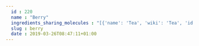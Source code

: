 ```yaml
---
  id : 220
  name : "Berry"
  ingredients_sharing_molecules : "[{'name': 'Tea', 'wiki': 'Tea', 'id': 310, 'category': 'Plant', 'common_molecules': [637566, 8314, 31253, 6560, 957, 6549, 11552, 18827, 6054, 12020, 31260, 7362, 454, 19602, 7284, 7150, 10976, 8892, 31276, 996, 4133, 998, 8103, 8051, 8129, 31234, 6184, 1183, 1068, 8914, 31289, 12756]}, {'name': 'Guava', 'wiki': 'Guava', 'id': 183, 'category': 'Fruit', 'common_molecules': [637566, 8314, 31253, 6560, 957, 6549, 11552, 18827, 6054, 12020, 31260, 7362, 454, 19602, 7284, 7150, 8892, 996, 11173, 998, 8103, 8051, 31234, 6184, 1183, 31276, 8914, 31289, 12756]}, {'name': 'Potato', 'wiki': 'Potato', 'id': 373, 'category': 'Vegetable Tuber', 'common_molecules': [637566, 8314, 31253, 11552, 957, 6549, 18827, 6054, 12020, 31260, 7362, 454, 19602, 7284, 7150, 10976, 8892, 996, 4133, 998, 8103, 8051, 8129, 6184, 1183, 1068, 8914, 31289, 12756]}, {'name': 'Mango', 'wiki': 'Mango', 'id': 190, 'category': 'Fruit', 'common_molecules': [637566, 8314, 31253, 6560, 6549, 11552, 6054, 12020, 31260, 7362, 454, 19602, 7284, 7150, 31276, 996, 11173, 998, 8103, 8051, 8129, 8194, 6184, 1183, 1068, 12756, 31289, 8294]}, {'name': 'Black Currant', 'wiki': 'Blackcurrant', 'id': 174, 'category': 'Fruit', 'common_molecules': [637566, 31253, 11552, 6549, 6560, 18827, 6054, 12020, 31260, 454, 19602, 7284, 7150, 8892, 31276, 996, 4133, 998, 8051, 8129, 6184, 11173, 1183, 10282, 1068, 8914, 31289]}]"
  slug : berry
  date : 2019-03-26T08:47:11+01:00
---
```



